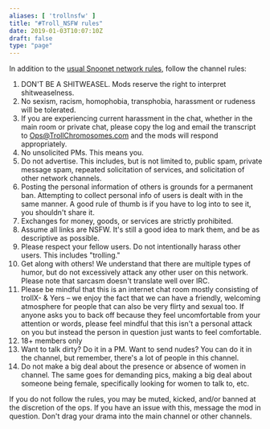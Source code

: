 ```yaml
---
aliases: [ 'trollnsfw' ]
title: "#Troll_NSFW rules"
date: 2019-01-03T10:07:10Z
draft: false
type: "page"
---
```


In addition to the [usual Snoonet network rules](/rules), follow the channel rules:

1. DON'T BE A SHITWEASEL. Mods reserve the right to interpret shitweaselness.
2. No sexism, racism, homophobia, transphobia, harassment or rudeness will be tolerated.
3. If you are experiencing current harassment in the chat, whether in the main room or private chat, please copy the log and email the transcript to Ops@TrollChromosomes.com and the mods will respond appropriately.
4. No unsolicited PMs. This means you.
5. Do not advertise. This includes, but is not limited to, public spam, private message spam, repeated solicitation of services, and solicitation of other network channels.
6. Posting the personal information of others is grounds for a permanent ban. Attempting to collect personal info of users is dealt with in the same manner. A good rule of thumb is if you have to log into to see it, you shouldn't share it.
7. Exchanges for money, goods, or services are strictly prohibited.
8. Assume all links are NSFW. It's still a good idea to mark them, and be as descriptive as possible.
9. Please respect your fellow users. Do not intentionally harass other users. This includes "trolling."
10. Get along with others! We understand that there are multiple types of humor, but do not excessively attack any other user on this network. Please note that sarcasm doesn't translate well over IRC.
11. Please be mindful that this is an internet chat room mostly consisting of trollX- & Yers – we enjoy the fact that we can have a friendly, welcoming atmosphere for people that can also be very flirty and sexual too. If anyone asks you to back off because they feel uncomfortable from your attention or words, please feel mindful that this isn't a personal attack on you but instead the person in question just wants to feel comfortable.
12. 18+ members only
13. Want to talk dirty? Do it in a PM. Want to send nudes? You can do it in the channel, but remember, there's a lot of people in this channel.
14. Do not make a big deal about the presence or absence of women in channel. The same goes for demanding pics, making a big deal about someone being female, specifically looking for women to talk to, etc.

If you do not follow the rules, you may be muted, kicked, and/or banned at the discretion of the ops. If you have an issue with this, message the mod in question. Don't drag your drama into the main channel or other channels.

